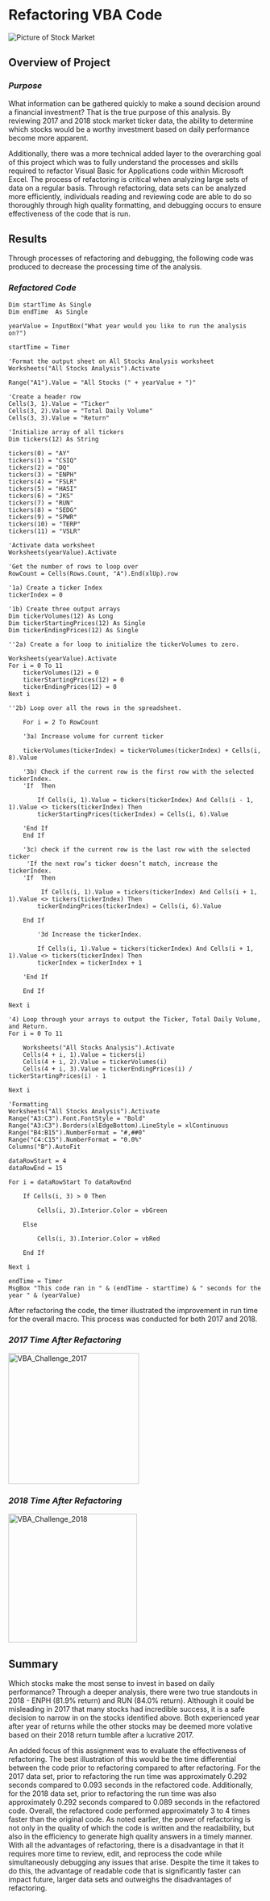 # Refactoring VBA Code

![Picture of Stock Market](https://mediacloud.kiplinger.com/image/private/s--x2_BoIgn--/v1604352227/Investing/stock-market-today-110220.jpg)

## **Overview of Project**

###  *Purpose* 

What information can be gathered quickly to make a sound decision around a financial investment? That is the true purpose of this analysis. By reviewing 2017 and 2018 stock market ticker data, the ability to determine which stocks would be a worthy investment based on daily performance become more apparent.

Additionally, there was a more technical added layer to the overarching goal of this project which was to fully understand the processes and skills required to refactor Visual Basic for Applications code within Microsoft Excel. The process of refactoring is critical when analyzing large sets of data on a regular basis. Through refactoring, data sets can be analyzed more efficiently, individuals reading and reviewing code are able to do so thoroughly through high quality formatting, and debugging occurs to ensure effectiveness of the code that is run.

## **Results**

Through processes of refactoring and debugging, the following code was produced to decrease the processing time of the analysis. 

### *Refactored Code* ###

    Dim startTime As Single
    Dim endTime  As Single

    yearValue = InputBox("What year would you like to run the analysis on?")

    startTime = Timer
    
    'Format the output sheet on All Stocks Analysis worksheet
    Worksheets("All Stocks Analysis").Activate
    
    Range("A1").Value = "All Stocks (" + yearValue + ")"
    
    'Create a header row
    Cells(3, 1).Value = "Ticker"
    Cells(3, 2).Value = "Total Daily Volume"
    Cells(3, 3).Value = "Return"

    'Initialize array of all tickers
    Dim tickers(12) As String
    
    tickers(0) = "AY"
    tickers(1) = "CSIQ"
    tickers(2) = "DQ"
    tickers(3) = "ENPH"
    tickers(4) = "FSLR"
    tickers(5) = "HASI"
    tickers(6) = "JKS"
    tickers(7) = "RUN"
    tickers(8) = "SEDG"
    tickers(9) = "SPWR"
    tickers(10) = "TERP"
    tickers(11) = "VSLR"
    
    'Activate data worksheet
    Worksheets(yearValue).Activate
    
    'Get the number of rows to loop over
    RowCount = Cells(Rows.Count, "A").End(xlUp).row
    
    '1a) Create a ticker Index
    tickerIndex = 0

    '1b) Create three output arrays
    Dim tickerVolumes(12) As Long
    Dim tickerStartingPrices(12) As Single
    Dim tickerEndingPrices(12) As Single
    
    ''2a) Create a for loop to initialize the tickerVolumes to zero.
    
    Worksheets(yearValue).Activate
    For i = 0 To 11
        tickerVolumes(12) = 0
        tickerStartingPrices(12) = 0
        tickerEndingPrices(12) = 0
    Next i
        
    ''2b) Loop over all the rows in the spreadsheet.
    
        For i = 2 To RowCount
    
        '3a) Increase volume for current ticker
        
        tickerVolumes(tickerIndex) = tickerVolumes(tickerIndex) + Cells(i, 8).Value
        
        '3b) Check if the current row is the first row with the selected tickerIndex.
        'If  Then
            
            If Cells(i, 1).Value = tickers(tickerIndex) And Cells(i - 1, 1).Value <> tickers(tickerIndex) Then
            tickerStartingPrices(tickerIndex) = Cells(i, 6).Value
            
        'End If
        End If
        
        '3c) check if the current row is the last row with the selected ticker
         'If the next row’s ticker doesn’t match, increase the tickerIndex.
        'If  Then
            
             If Cells(i, 1).Value = tickers(tickerIndex) And Cells(i + 1, 1).Value <> tickers(tickerIndex) Then
            tickerEndingPrices(tickerIndex) = Cells(i, 6).Value
        
        End If
        
            '3d Increase the tickerIndex.
            
            If Cells(i, 1).Value = tickers(tickerIndex) And Cells(i + 1, 1).Value <> tickers(tickerIndex) Then
            tickerIndex = tickerIndex + 1
            
        'End If
        
        End If
    
    Next i
    
    '4) Loop through your arrays to output the Ticker, Total Daily Volume, and Return.
    For i = 0 To 11
        
        Worksheets("All Stocks Analysis").Activate
        Cells(4 + i, 1).Value = tickers(i)
        Cells(4 + i, 2).Value = tickerVolumes(i)
        Cells(4 + i, 3).Value = tickerEndingPrices(i) / tickerStartingPrices(i) - 1
        
    Next i
    
    'Formatting
    Worksheets("All Stocks Analysis").Activate
    Range("A3:C3").Font.FontStyle = "Bold"
    Range("A3:C3").Borders(xlEdgeBottom).LineStyle = xlContinuous
    Range("B4:B15").NumberFormat = "#,##0"
    Range("C4:C15").NumberFormat = "0.0%"
    Columns("B").AutoFit

    dataRowStart = 4
    dataRowEnd = 15

    For i = dataRowStart To dataRowEnd
        
        If Cells(i, 3) > 0 Then
            
            Cells(i, 3).Interior.Color = vbGreen
            
        Else
        
            Cells(i, 3).Interior.Color = vbRed
            
        End If
        
    Next i
 
    endTime = Timer
    MsgBox "This code ran in " & (endTime - startTime) & " seconds for the year " & (yearValue)

After refactoring the code, the timer illustrated the improvement in run time for the overall macro. This process was conducted for both 2017 and 2018.

### *2017 Time After Refactoring* ###

<img width="259" alt="VBA_Challenge_2017" src="https://user-images.githubusercontent.com/87885677/133898485-579e4d44-8dd6-4654-bef7-9183428333db.png">

### *2018 Time After Refactoring* ###

<img width="255" alt="VBA_Challenge_2018" src="https://user-images.githubusercontent.com/87885677/133898513-6ea25b08-4d0a-41cb-832d-f9998d68295e.png">

## **Summary**
Which stocks make the most sense to invest in based on daily performance? Through a deeper analysis, there were two true standouts in 2018 - ENPH (81.9% return) and RUN (84.0% return). Although it could be misleading in 2017 that many stocks had incredible success, it is a safe decision to narrow in on the stocks identified above. Both experienced year after year of returns while the other stocks may be deemed more volative based on their 2018 return tumble after a lucrative 2017.

An added focus of this assignment was to evaluate the effectiveness of refactoring. The best illustration of this would be the time differential between the code prior to refactoring compared to after refactoring. For the 2017 data set, prior to refactoring the run time was approximately 0.292 seconds compared to 0.093 seconds in the refactored code. Additionally, for the 2018 data set, prior to refactoring the run time was also approximately 0.292 seconds compared to 0.089 seconds in the refactored code. Overall, the refactored code performed approximately 3 to 4 times faster than the original code. As noted earlier, the power of refactoring is not only in the quality of which the code is written and the readaibility, but also in the efficiency to generate high quality answers in a timely manner. With all the advantages of refactoring, there is a disadvantage in that it requires more time to review, edit, and reprocess the code while simultaneously debugging any issues that arise. Despite the time it takes to do this, the advantage of readable code that is significantly faster can impact future, larger data sets and outweighs the disadvantages of refactoring.

